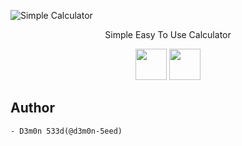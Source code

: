 ![Simple Calculator](https://raw.githubusercontent.com/d3m0n-533d/simple-calculator/main/screenshot.png) 
<p align="center">
  Simple Easy To Use Calculator
</p> 

<p align="center">
 <img src="https://cdn.jsdelivr.net/gh/devicons/devicon/icons/dot-net/dot-net-original.svg" width="50" height="50"/>
 <img src="https://cdn.jsdelivr.net/gh/devicons/devicon/icons/visualstudio/visualstudio-plain.svg" width="50" height="50"/>
</p> 
    
 ## Author 
  
 ```plain 
 - D3m0n 533d(@d3m0n-5eed) 
 ```
